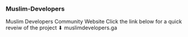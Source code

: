 ### Muslim-Developers
Muslim Developers Community Website
Click the link below for a quick reveiw of the project ⬇
muslimdevelopers.ga 
